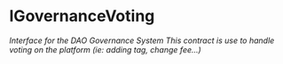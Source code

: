 # IGovernanceVoting







*Interface for the DAO Governance System This contract is use to handle voting on the platform (ie: adding tag, change fee...)*



